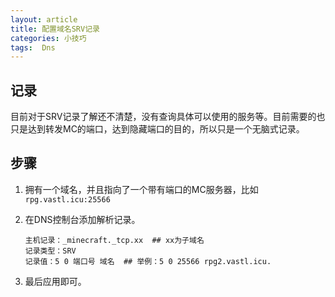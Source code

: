 ```yaml
---
layout: article
title: 配置域名SRV记录
categories: 小技巧
tags:  Dns
---
```


## 记录

​    目前对于SRV记录了解还不清楚，没有查询具体可以使用的服务等。目前需要的也只是达到转发MC的端口，达到隐藏端口的目的，所以只是一个无脑式记录。

## 步骤

1. 拥有一个域名，并且指向了一个带有端口的MC服务器，比如`rpg.vastl.icu:25566`

2. 在DNS控制台添加解析记录。

   ```plain
   主机记录：_minecraft._tcp.xx  ## xx为子域名
   记录类型：SRV
   记录值：5 0 端口号 域名  ## 举例：5 0 25566 rpg2.vastl.icu.
   ```

3. 最后应用即可。
